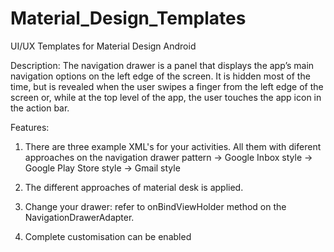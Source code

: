 # Material_Design_Templates
UI/UX Templates for Material Design Android

Description:
The navigation drawer is a panel that displays the app’s main navigation options on the left edge of the screen. It is hidden most of the time, but is revealed when the user swipes a finger from the left edge of the screen or, while at the top level of the app, the user touches the app icon in the action bar.

Features:
1. There are three example XML's for your activities. All them with diferent approaches on the navigation drawer pattern
-> Google Inbox style
-> Google Play Store style
-> Gmail style

2. The different approaches of material desk is applied.
3. Change your drawer: refer to onBindViewHolder method on the NavigationDrawerAdapter.
4. Complete customisation can be enabled 

